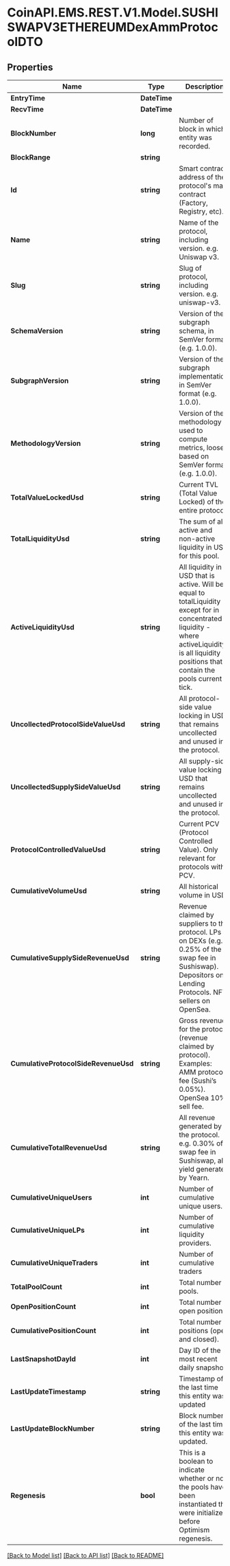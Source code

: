 
# CoinAPI.EMS.REST.V1.Model.SUSHISWAPV3ETHEREUMDexAmmProtocolDTO

## Properties

Name | Type | Description | Notes
------------ | ------------- | ------------- | -------------
**EntryTime** | **DateTime** |  | [optional] 
**RecvTime** | **DateTime** |  | [optional] 
**BlockNumber** | **long** | Number of block in which entity was recorded. | [optional] 
**BlockRange** | **string** |  | [optional] 
**Id** | **string** | Smart contract address of the protocol&#39;s main contract (Factory, Registry, etc). | [optional] 
**Name** | **string** | Name of the protocol, including version. e.g. Uniswap v3. | [optional] 
**Slug** | **string** | Slug of protocol, including version. e.g. uniswap-v3. | [optional] 
**SchemaVersion** | **string** | Version of the subgraph schema, in SemVer format (e.g. 1.0.0). | [optional] 
**SubgraphVersion** | **string** | Version of the subgraph implementation, in SemVer format (e.g. 1.0.0). | [optional] 
**MethodologyVersion** | **string** | Version of the methodology used to compute metrics, loosely based on SemVer format (e.g. 1.0.0). | [optional] 
**TotalValueLockedUsd** | **string** | Current TVL (Total Value Locked) of the entire protocol. | [optional] 
**TotalLiquidityUsd** | **string** | The sum of all active and non-active liquidity in USD for this pool. | [optional] 
**ActiveLiquidityUsd** | **string** | All liquidity in USD that is active. Will be equal to totalLiquidity except for in concentrated liquidity - where activeLiquidity is all liquidity positions that contain the pools current tick. | [optional] 
**UncollectedProtocolSideValueUsd** | **string** | All protocol-side value locking in USD that remains uncollected and unused in the protocol. | [optional] 
**UncollectedSupplySideValueUsd** | **string** | All supply-side value locking in USD that remains uncollected and unused in the protocol. | [optional] 
**ProtocolControlledValueUsd** | **string** | Current PCV (Protocol Controlled Value). Only relevant for protocols with PCV. | [optional] 
**CumulativeVolumeUsd** | **string** | All historical volume in USD. | [optional] 
**CumulativeSupplySideRevenueUsd** | **string** | Revenue claimed by suppliers to the protocol. LPs on DEXs (e.g. 0.25% of the swap fee in Sushiswap). Depositors on Lending Protocols. NFT sellers on OpenSea. | [optional] 
**CumulativeProtocolSideRevenueUsd** | **string** | Gross revenue for the protocol (revenue claimed by protocol). Examples: AMM protocol fee (Sushi’s 0.05%). OpenSea 10% sell fee. | [optional] 
**CumulativeTotalRevenueUsd** | **string** | All revenue generated by the protocol. e.g. 0.30% of swap fee in Sushiswap, all yield generated by Yearn. | [optional] 
**CumulativeUniqueUsers** | **int** | Number of cumulative unique users. | [optional] 
**CumulativeUniqueLPs** | **int** | Number of cumulative liquidity providers. | [optional] 
**CumulativeUniqueTraders** | **int** | Number of cumulative traders | [optional] 
**TotalPoolCount** | **int** | Total number of pools. | [optional] 
**OpenPositionCount** | **int** | Total number of open positions. | [optional] 
**CumulativePositionCount** | **int** | Total number of positions (open and closed). | [optional] 
**LastSnapshotDayId** | **int** | Day ID of the most recent daily snapshot. | [optional] 
**LastUpdateTimestamp** | **string** | Timestamp of the last time this entity was updated | [optional] 
**LastUpdateBlockNumber** | **string** | Block number of the last time this entity was updated. | [optional] 
**Regenesis** | **bool** | This is a boolean to indicate whether or not the pools have been instantiated the were initialized before Optimism regenesis. | [optional] 

[[Back to Model list]](../README.md#documentation-for-models)
[[Back to API list]](../README.md#documentation-for-api-endpoints)
[[Back to README]](../README.md)


